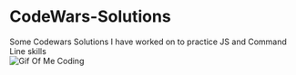 ﻿# CodeWars-Solutions

Some Codewars Solutions I have worked on to practice JS and Command Line skills  
![Gif Of Me Coding](https://media.giphy.com/media/hrRJ41JB2zlgZiYcCw/giphy-downsized-large.gif)

